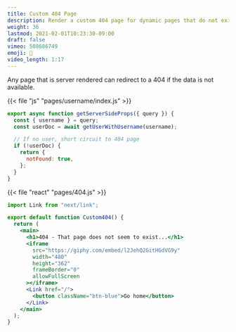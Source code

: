 ```yaml
---
title: Custom 404 Page
description: Render a custom 404 page for dynamic pages that do not exist.
weight: 36
lastmod: 2021-02-01T10:23:30-09:00
draft: false
vimeo: 508686749
emoji: 🐛
video_length: 1:17
---
```


Any page that is server rendered can redirect to a 404 if the data is not available.

{{< file "js" "pages/username/index.js" >}}

```javascript
export async function getServerSideProps({ query }) {
  const { username } = query;
  const userDoc = await getUserWithUsername(username);

  // If no user, short circuit to 404 page
  if (!userDoc) {
    return {
      notFound: true,
    };
  }
}
```

{{< file "react" "pages/404.js" >}}

```jsx
import Link from "next/link";

export default function Custom404() {
  return (
    <main>
      <h1>404 - That page does not seem to exist...</h1>
      <iframe
        src="https://giphy.com/embed/l2JehQ2GitHGdVG9y"
        width="480"
        height="362"
        frameBorder="0"
        allowFullScreen
      ></iframe>
      <Link href="/">
        <button className="btn-blue">Go home</button>
      </Link>
    </main>
  );
}
```
